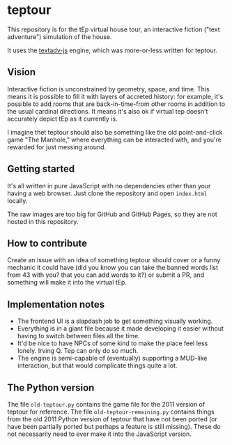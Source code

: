 # teptour

This repository is for the tEp virtual house tour, an interactive fiction ("text adventure")
simulation of the house.

It uses the [textadv-js](https://github.com/kmill/textadv-js) engine, which was more-or-less
written for teptour.

## Vision

Interactive fiction is unconstrained by geometry, space, and time.
This means it is possible to fill it with layers of accreted history:
for example, it's possible to add rooms that are back-in-time-from
other rooms in addition to the usual cardinal directions.
It means it's also ok if virtual tep doesn't accurately depict tEp
as it currently is.

I imagine thet teptour should also be something like the old
point-and-click game "The Manhole," where everything can be interacted
with, and you're rewarded for just messing around.

## Getting started

It's all written in pure JavaScript with no dependencies other than your having a web browser.
Just clone the repository and open `index.html` locally.

The raw images are too big for GitHub and GitHub Pages, so they are not hosted in this repository.

## How to contribute

Create an issue with an idea of something teptour should cover or a funny mechanic it could have
(did you know you can take the banned words list from 43 with you? that you can add words to it?)
or submit a PR, and something will make it into the virtual tEp.

## Implementation notes

- The frontend UI is a slapdash job to get something visually working.
- Everything is in a giant file because it made developing it easier without having
  to switch between files all the time.
- It'd be nice to have NPCs of some kind to make the place feel less lonely.
  Irving Q. Tep can only do so much.
- The engine is semi-capable of (eventually) supporting a MUD-like
  interaction, but that would complicate things quite a lot.

## The Python version

The file `old-teptour.py` contains the game file for the 2011 version of teptour for reference.
The file `old-teptour-remaining.py` contains things from the old
2011 Python version of teptour that have not been ported (or have been partially
ported but perhaps a feature is still missing).  These do not necessarily need to ever
make it into the JavaScript version.
